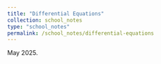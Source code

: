 ```yaml
---
title: "Differential Equations"
collection: school_notes
type: "school_notes"
permalink: /school_notes/differential-equations
---
```


May 2025.